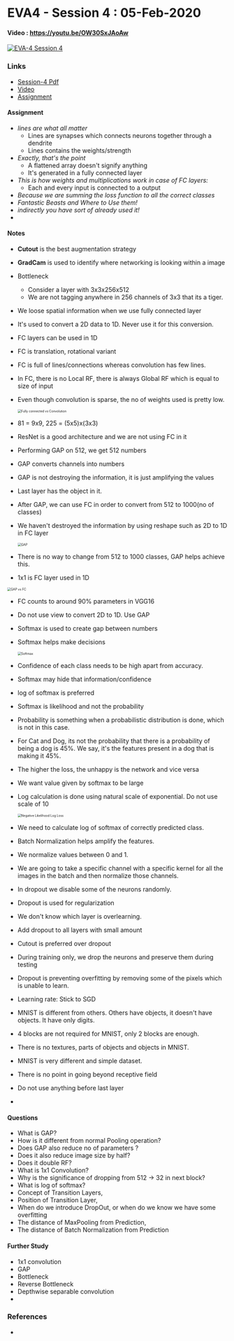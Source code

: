 # EVA4 - Session 4 : 05-Feb-2020

#### Video  : https://youtu.be/OW30SxJAoAw

[![EVA-4 Session 4](http://img.youtube.com/vi/OW30SxJAoAw/0.jpg)](https://youtu.be/OW30SxJAoAw)

### Links

- [Session-4 Pdf](S4.pdf)
- [Video](https://youtu.be/OW30SxJAoAw)
- [Assignment](https://colab.research.google.com/drive/1uJZvJdi5VprOQHROtJIHy0mnY2afjNlx)

#### Assignment

- *lines are what all matter*
  - Lines are synapses which connects neurons together through a dendrite
  - Lines contains the weights/strength 
- *Exactly, that's the point*
  - A flattened array doesn't signify anything
  - It's generated in a fully connected layer
- *This is how weights and multiplications work in case of FC layers:*
  - Each and every input is connected to a output
- *Because we are summing the loss function to all the correct classes*
- *Fantastic Beasts and Where to Use them!*
- *indirectly you have sort of already used it!*
- 

#### Notes

- **Cutout** is the best augmentation strategy

- **GradCam** is used to identify where networking is looking within a image

- Bottleneck

  - Consider a layer with 3x3x256x512
  - We are not tagging anywhere in 256 channels of 3x3 that its a tiger.

- We loose spatial information when we use fully connected layer

- It's used to convert a 2D data to 1D. Never use it for this conversion. 

- FC layers can be used in 1D 

- FC is translation, rotational variant

- FC is full of lines/connections whereas convolution has few lines.

- In FC, there is no Local RF, there is always Global RF which is equal to size of input

- Even though convolution is sparse, the no of weights used is pretty low.

  <img src=".\assets\FC-conv.jpeg" alt="Fully connected vs Convolution" style="zoom:50%;" />

- 81 = 9x9, 225 = (5x5)x(3x3)

- ResNet is a good architecture and we are not using FC in it

- Performing GAP on 512, we get 512 numbers

- GAP converts channels into numbers

- GAP is not destroying the information, it is just amplifying the values

- Last layer has the object in it.

- After GAP, we can use FC in order to convert from 512 to 1000(no of classes)

- We haven't destroyed the information by using reshape such as 2D to 1D in FC layer

  <img src=".\assets\gap.jpeg" alt="GAP" style="zoom:50%;" />

- There is no way to change from 512 to 1000 classes, GAP helps achieve this.

-  1x1 is FC layer used in 1D

  <img src=".\assets\gap-fc.jpeg" alt="GAP vs FC" style="zoom:50%;" />

- FC counts to around 90% parameters in VGG16

- Do not use view to convert 2D to 1D. Use GAP

- Softmax is used to create gap between numbers

- Softmax helps make decisions

  <img src=".\assets\softmax.jpeg" alt="Softmax" style="zoom:50%;" />

- Confidence of each class needs to be high apart from accuracy.

- Softmax may hide that information/confidence

- log of softmax is preferred

- Softmax is likelihood and not the probability

- Probability is something when a probabilistic distribution is done, which is not in this case.

- For Cat and Dog, its not the probability that there is a probability of being a dog is 45%. We say, it's the features present in a dog that is making it 45%.

- The higher the loss, the unhappy is the network and vice versa

- We want value given by softmax to be large

- Log calculation is done using natural scale of exponential. Do not use scale of 10

  <img src=".\assets\negative-log-loss.jpeg" alt="Negative Likelihood Log Loss" style="zoom:50%;" />

- We need to calculate log of softmax of correctly predicted class.

- Batch Normalization helps amplify the features.

- We normalize values between 0 and 1.

- We are going to take a specific channel with a specific kernel for all the images in the batch and then normalize those channels.

- In dropout we disable some of the neurons randomly.

- Dropout is used for regularization

- We don't know which layer is overlearning.

- Add dropout to all layers with small amount

- Cutout is preferred over dropout

- During training only, we drop the neurons and preserve them during testing

- Dropout is preventing overfitting by removing some of the pixels which is unable to learn.

- Learning rate: Stick to SGD

- MNIST is different from others. Others have objects, it doesn't have objects. It have only digits.

- 4 blocks are not required for MNIST, only 2 blocks are enough.

- There is no textures, parts of objects and objects in MNIST.

- MNIST is very different and simple dataset.

- There is no point in going beyond receptive field

- Do not use anything before last layer

- 



#### Questions

- What is GAP? 
- How is it different from normal Pooling operation? 
- Does GAP also reduce no of parameters ?
- Does it also reduce image size by half?
- Does it double RF?
- What is 1x1 Convolution?
- Why is the significance of dropping from 512 -> 32 in next block? 
- What is log of softmax?
- Concept of Transition Layers,
- Position of Transition Layer,
- When do we introduce DropOut, or when do we know we have some overfitting
- The distance of MaxPooling from Prediction,
- The distance of Batch Normalization from Prediction

#### Further Study

- 1x1 convolution
- GAP
- Bottleneck
- Reverse Bottleneck
- Depthwise separable convolution
- 

### References

- 